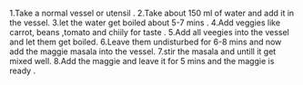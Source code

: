 1.Take a normal vessel or utensil .
2.Take about 150 ml of water and add it in the vessel.
3.let the water get boiled about 5-7 mins .
4.Add veggies like carrot, beans ,tomato and chiily for taste .
5.Add all veegies into the vessel and let them get boiled.
6.Leave them undisturbed for 6-8 mins and now add the maggie masala into the vessel.
7.stir the masala and untill it get mixed well.
8.Add the maggie and leave it for 5 mins and the maggie is ready .